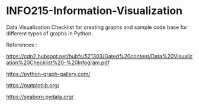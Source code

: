 # INFO215-Information-Visualization
Data Visualization Checklist for creating graphs and sample code base for different types of graphs in Python.

References :

https://cdn2.hubspot.net/hubfs/521303/Gated%20content/Data%20Visualization%20Checklist%20-%20Infogram.pdf

https://python-graph-gallery.com/

https://matplotlib.org/

https://seaborn.pydata.org/
